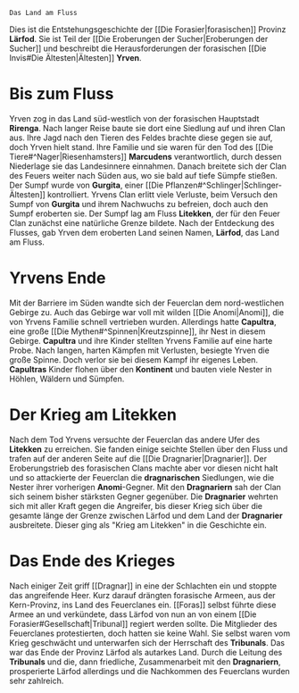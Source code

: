 	Das Land am Fluss

Dies ist die Entstehungsgeschichte der [[Die Forasier|forasischen]] Provinz **Lärfod**. Sie ist Teil der [[Die Eroberungen der Sucher|Eroberungen der Sucher]] und beschreibt die Herausforderungen der forasischen [[Die Invis#Die Ältesten|Ältesten]] **Yrven**.
# Bis zum Fluss
Yrven zog in das Land süd-westlich von der forasischen Hauptstadt **Rirenga**. Nach langer Reise baute sie dort eine Siedlung auf und ihren Clan aus. Ihre Jagd nach den Tieren des Feldes brachte diese gegen sie auf, doch Yrven hielt stand. Ihre Familie und sie waren für den Tod des [[Die Tiere#^Nager|Riesenhamsters]] **Marcudens** verantwortlich, durch dessen Niederlage sie das Landesinnere einnahmen.
Danach breitete sich der Clan des Feuers weiter nach Süden aus, wo sie bald auf tiefe Sümpfe stießen. Der Sumpf wurde von **Gurgita**, einer [[Die Pflanzen#^Schlinger|Schlinger-Ältesten]] kontrolliert. Yrvens Clan erlitt viele Verluste, beim Versuch den Sumpf von **Gurgita** und ihrem Nachwuchs zu befreien, doch auch den Sumpf eroberten sie. Der Sumpf lag am Fluss **Litekken**, der für den Feuer Clan zunächst eine natürliche Grenze bildete. Nach der Entdeckung des Flusses, gab Yrven dem eroberten Land seinen Namen, **Lärfod**, das Land am Fluss.
# Yrvens Ende
Mit der Barriere im Süden wandte sich der Feuerclan dem nord-westlichen Gebirge zu. Auch das Gebirge war voll mit wilden [[Die Anomi|Anomi]], die von Yrvens Familie schnell vertrieben wurden. Allerdings hatte **Capultra**, eine große [[Die Mythen#^Spinnen|Kreutzspinne]], ihr Nest in diesem Gebirge. **Capultra** und ihre Kinder stellten Yrvens Familie auf eine harte Probe. Nach langen, harten Kämpfen mit Verlusten, besiegte Yrven die große Spinne. Doch verlor sie bei diesem Kampf ihr eigenes Leben. **Capultras** Kinder flohen über den **Kontinent** und bauten viele Nester in Höhlen, Wäldern und Sümpfen.
# Der Krieg am Litekken
Nach dem Tod Yrvens versuchte der Feuerclan das andere Ufer des **Litekken** zu erreichen. Sie fanden einige seichte Stellen über den Fluss und trafen auf der anderen Seite auf die [[Die Dragnarier|Dragnarier]]. Der Eroberungstrieb des forasischen Clans machte aber vor diesen nicht halt und so attackierte der Feuerclan die **dragnarischen** Siedlungen, wie die Nester ihrer vorherigen **Anomi**-Gegner.
Mit den **Dragnariern** sah der Clan sich seinem bisher stärksten Gegner gegenüber. Die **Dragnarier** wehrten sich mit aller Kraft gegen die Angreifer, bis dieser Krieg sich über die gesamte länge der Grenze zwischen Lärfod und dem Land der **Dragnarier** ausbreitete. Dieser ging als "Krieg am Litekken" in die Geschichte ein.
# Das Ende des Krieges
Nach einiger Zeit griff [[Dragnar]] in eine der Schlachten ein und stoppte das angreifende Heer. Kurz darauf drängten forasische Armeen, aus der Kern-Provinz, ins Land des Feuerclanes ein. [[Foras]] selbst führte diese Armee an und verkündete, dass Lärfod von nun an von einem [[Die Forasier#Gesellschaft|Tribunal]] regiert werden sollte. Die Mitglieder des Feuerclanes protestierten, doch hatten sie keine Wahl. Sie selbst waren vom Krieg geschwächt und unterwarfen sich der Herrschaft des **Tribunals**.
Das war das Ende der Provinz Lärfod als autarkes Land. Durch die Leitung des **Tribunals** und die, dann friedliche, Zusammenarbeit mit den **Dragnariern**, prosperierte Lärfod allerdings und die Nachkommen des Feuerclans wurden sehr zahlreich.